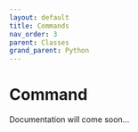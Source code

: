 ```yaml
---
layout: default
title: Commands
nav_order: 3
parent: Classes
grand_parent: Python
---
```


# Command

Documentation will come soon...